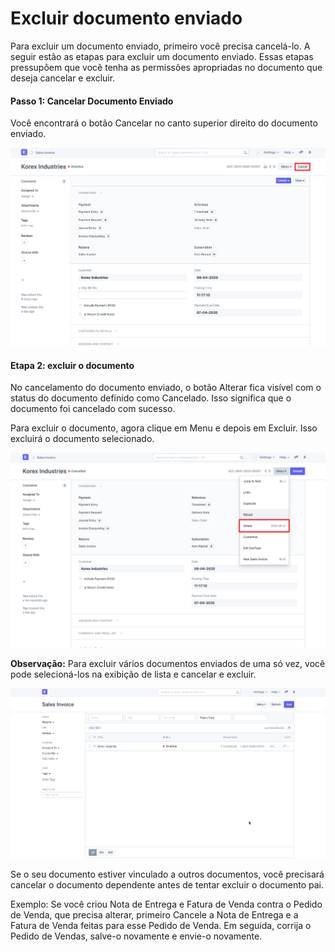 # Excluir documento enviado


Para excluir um documento enviado, primeiro você precisa cancelá-lo. A seguir estão as etapas para excluir um documento enviado. Essas etapas pressupõem que você tenha as permissões apropriadas no documento que deseja cancelar e excluir.


#### Passo 1: Cancelar Documento Enviado


Você encontrará o botão Cancelar no canto superior direito do documento enviado.


![Excluir documento](/files/cancel-delete-submitted-doc-1.png)


#### Etapa 2: excluir o documento


No cancelamento do documento enviado, o botão Alterar fica visível com o status do documento definido como Cancelado. Isso significa que o documento foi cancelado com sucesso.


Para excluir o documento, agora clique em Menu e depois em Excluir. Isso excluirá o documento selecionado.


![Excluir documento](/files/cancel-delete-submitted-doc-2.png)


**Observação:** Para excluir vários documentos enviados de uma só vez, você pode selecioná-los na exibição de lista e cancelar e excluir.

![Cancelar documento](/files/cancel-list-view.gif)


Se o seu documento estiver vinculado a outros documentos, você precisará cancelar o documento dependente antes de tentar excluir o documento pai.

  
  


Exemplo: Se você criou Nota de Entrega e Fatura de Venda contra o Pedido de Venda, que precisa alterar, primeiro Cancele a Nota de Entrega e a Fatura de Venda feitas para esse Pedido de Venda. Em seguida, corrija o Pedido de Vendas, salve-o novamente e envie-o novamente.